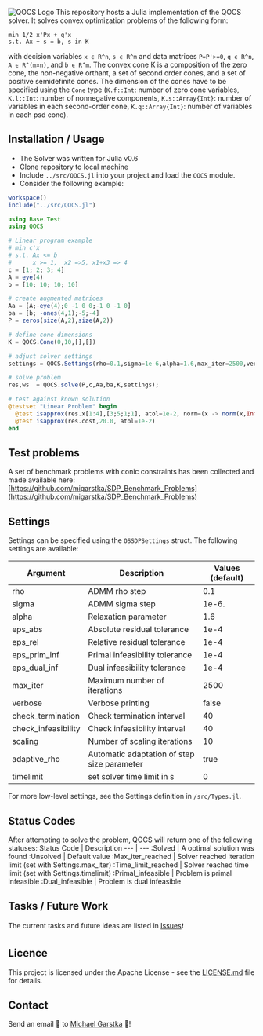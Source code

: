 ![QOCS Logo](https://github.com/migarstka/QOCS_assets/blob/master/QOCS_logo.png)
This repository hosts a Julia implementation of the QOCS solver. It solves convex optimization problems of the following form:
```
min 1/2 x'Px + q'x
s.t. Ax + s = b, s in K
```
with decision variables `x ϵ R^n`, `s ϵ R^m` and data matrices `P=P'>=0`, `q ϵ R^n`, `A ϵ R^(m×n)`, and `b ϵ R^m`. The convex cone K is a composition of the zero cone, the non-negative orthant, a set of second order cones, and a set of positive semidefinite cones. The dimension of the cones have to be specified using the `Cone` type (`K.f::Int`: number of zero cone variables, `K.l::Int`: number of nonnegative components, `K.s::Array{Int}`: number of variables in each second-order cone, `K.q::Array{Int}`: number of variables in each psd cone).

## Installation / Usage
- The Solver was written for Julia v0.6
- Clone repository to local machine
- Include `../src/QOCS.jl` into your project and load the `QOCS` module.
- Consider the following example:

```julia
workspace()
include("../src/QOCS.jl")

using Base.Test
using QOCS

# Linear program example
# min c'x
# s.t. Ax <= b
#      x >= 1,  x2 =>5, x1+x3 => 4
c = [1; 2; 3; 4]
A = eye(4)
b = [10; 10; 10; 10]

# create augmented matrices
Aa = [A;-eye(4);0 -1 0 0;-1 0 -1 0]
ba = [b; -ones(4,1);-5;-4]
P = zeros(size(A,2),size(A,2))

# define cone dimensions
K = QOCS.Cone(0,10,[],[])

# adjust solver settings
settings = QOCS.Settings(rho=0.1,sigma=1e-6,alpha=1.6,max_iter=2500,verbose=true,check_termination=1,scaling = 0,eps_abs = 1e-6, eps_rel = 1e-6)

# solve problem
res,ws  = QOCS.solve(P,c,Aa,ba,K,settings);

# test against known solution
@testset "Linear Problem" begin
  @test isapprox(res.x[1:4],[3;5;1;1], atol=1e-2, norm=(x -> norm(x,Inf)))
  @test isapprox(res.cost,20.0, atol=1e-2)
end
```
## Test problems
A set of benchmark problems with conic constraints has been collected and made available here:
[https://github.com/migarstka/SDP_Benchmark_Problems](https://github.com/migarstka/SDP_Benchmark_Problems)
## Settings
Settings can be specified using the `OSSDPSettings` struct. The following settings are available:

Argument | Description | Values (default)
--- | --- | ---
rho | ADMM rho step | 0.1
sigma | ADMM sigma step | 1e-6.
alpha | Relaxation parameter | 1.6
eps_abs | Absolute residual tolerance | 1e-4
eps_rel | Relative residual tolerance | 1e-4
eps_prim_inf | Primal infeasibility tolerance | 1e-4
eps_dual_inf | Dual infeasibility tolerance | 1e-4
max_iter | Maximum number of iterations | 2500
verbose | Verbose printing | false
check_termination | Check termination interval | 40
check_infeasibility | Check infeasibility interval | 40
scaling | Number of scaling iterations | 10
adaptive_rho | Automatic adaptation of step size parameter | true
timelimit | set solver time limit in s | 0

For more low-level settings, see the Settings definition in `/src/Types.jl`.

## Status Codes
After attempting to solve the problem, QOCS will return one of the following statuses:
Status Code  | Description
---  | ---
:Solved | A optimal solution was found
:Unsolved | Default value
:Max_iter_reached | Solver reached iteration limit (set with Settings.max_iter)
:Time_limit_reached | Solver reached time limit (set with Settings.timelimit)
:Primal_infeasible | Problem is primal infeasible
:Dual_infeasible | Problem is dual infeasible


## Tasks / Future Work
The current tasks and future ideas are listed in [Issues](https://github.com/oxfordcontrol/ossdp/issues):exclamation:

## Licence
This project is licensed under the Apache License - see the [LICENSE.md](LICENSE.md) file for details.

## Contact
Send an email :email: to [Michael Garstka](mailto:michael.garstka@eng.ox.ac.uk) :rocket:!
